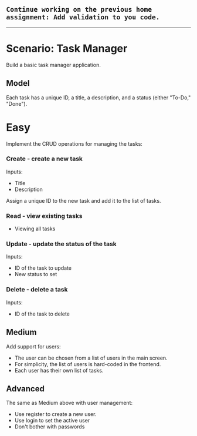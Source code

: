 ## ``` Continue working on the previous home assignment: Add validation to you code. ```
<hr>

# Scenario: Task Manager

Build a basic task manager application.

## Model
Each task has a unique ID, a title, a description, and a status (either "To-Do,"  "Done").

# Easy
Implement the CRUD operations for managing the tasks:

### Create - create a new task
   Inputs:
   - Title
   - Description
   
   Assign a unique ID to the new task and add it to the list of tasks.

### Read - view existing tasks
   - Viewing all tasks

### Update - update the status of the task
   Inputs:
   - ID of the task to update
   - New status to set

### Delete - delete a task
Inputs:
   - ID of the task to delete

## Medium
Add support for users:

- The user can be chosen from a list of users in the main screen.
- For simplicity, the list of users is hard-coded in the frontend.
- Each user has their own list of tasks.

## Advanced
The same as Medium above with user management:

- Use register to create a new user.
- Use login to set the active user
- Don't bother with passwords